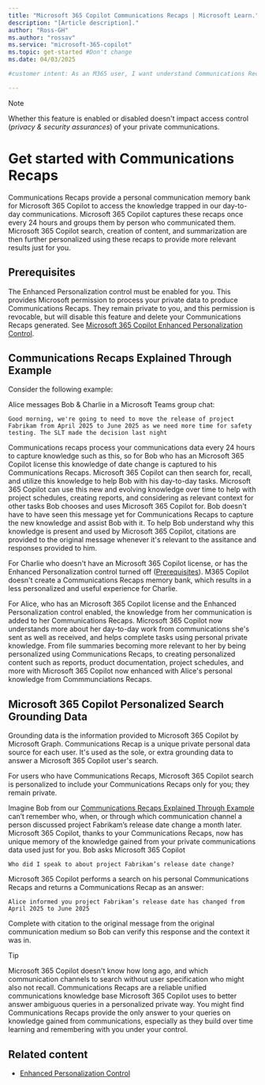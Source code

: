 ```yaml
---
title: "Microsoft 365 Copilot Communications Recaps | Microsoft Learn."
description: "[Article description]."
author: "Ross-GH"
ms.author: "rossav"
ms.service: "microsoft-365-copilot"
ms.topic: get-started #Don't change
ms.date: 04/03/2025

#customer intent: As an M365 user, I want understand Communications Recaps, so that I can understand the value, and effectively manage my information exposure.

---
```

> [!NOTE]
> Whether this feature is enabled or disabled doesn't impact access control (_privacy & security assurances_) of your private communications.

# Get started with Communications Recaps

Communications Recaps provide a personal communication memory bank for Microsoft 365 Copilot to  access the knowledge trapped in our day-to-day communications. Microsoft 365 Copilot captures these recaps once every 24 hours and groups them by person who communicated them. Microsoft 365 Copilot search, creation of content, and summarization are then further personalized using these recaps to provide more relevant results just for you.

## Prerequisites

The Enhanced Personalization control must be enabled for you. This provides Microsoft permission to process your private data to produce Communications Recaps. They remain private to you, and this permission is revocable, but will disable this feature and delete your Communications Recaps generated. See [Microsoft 365 Copilot Enhanced Personalization Control](/concepts/control-enhanced-personalization-privacy.md). 

<!--Optional: Prerequisites - H2

If this section is needed, make Prerequisites your first H2 
in the article. Use clear and unambiguous language and use
an unordered list format. 

-->
## Communications Recaps Explained Through Example

Consider the following example:

Alice messages Bob & Charlie in a Microsoft Teams group chat:

`Good morning, we're going to need to move the release of project Fabrikam from April 2025 to June 2025 as we need more time for safety testing. The SLT made the decision last night`

Communications recaps process your communications data every 24 hours to capture knowledge such as this, so for Bob who has an Microsoft 365 Copilot license this knowledge of date change is captured to his Communications Recaps. Microsoft 365 Copilot can then search for, recall, and utilize this knowledge to help Bob with his day-to-day tasks. Microsoft 365 Copilot can use this new and evolving knowledge over time to help with project schedules, creating reports, and considering as relevant context for other tasks Bob chooses and uses Microsoft 365 Copilot for. Bob doesn't have to have seen this message yet for Communications Recaps to capture the new knowledge and assist Bob with it. To help Bob understand why this knowledge is present and used by Microsoft 365 Copilot, citations are provided to the original message whenever it's relevant to the assitance and responses provided to him.  

For Charlie who doesn't have an Microsoft 365 Copilot license, or has the Enhanced Personalization control turned off ([Prerequisites](#prerequisites)). M365 Copilot doesn't create a Communications Recaps memory bank, which results in a less personalized and useful experience for Charlie.

For Alice, who has an Microsoft 365 Copilot license and the Enhanced Personalization control enabled, the knowledge from her communication is added to her Communications Recaps. Microsoft 365 Copilot now understands more about her day-to-day work from communications she's sent as well as received, and helps complete tasks using personal private knowledge. From file summaries becoming more relevant to her by being personalized using Communications Recaps, to creating personalized content such as reports, product documentation, project schedules, and more with Microsoft 365 Copilot now enhanced with Alice's personal knowledge from Commmunciations Recaps.

## Microsoft 365 Copilot Personalized Search Grounding Data

Grounding data is the information provided to Microsoft 365 Copilot by Microsoft Graph. Communications Recap is a unique private personal data source for each user. It's used as the sole, or extra grounding data to answer a Microsoft 365 Copilot user's search.

For users who have Communications Recaps, Microsoft 365 Copilot search is personalized to include your Communications Recaps only for you; they remain private.

Imagine Bob from our [Communications Recaps Explained Through Example](#communications-recaps-explained-through-example) can’t remember who, when, or through which communication channel a person discussed project Fabrikam’s release date change a month later. Microsoft 365 Copilot, thanks to your Communications Recaps, now has unique memory of the knowledge gained from your private communications data used just for you. Bob asks Microsoft 365 Copilot 

`Who did I speak to about project Fabrikam’s release date change?`

Microsoft 365 Copilot performs a search on his personal Communications Recaps and returns a Communications Recap as an answer:

`Alice informed you project Fabrikam’s release date has changed from April 2025 to June 2025`

Complete with citation to the original message from the original communication medium so Bob can verify this response and the context it was in. 

> [!TIP]
> Microsoft 365 Copilot doesn't know how long ago, and which communication channels to search without user specification who might also not recall. Communications Recaps are a reliable unified communications knowledge base Microsoft 365 Copilot uses to better answer ambiguous queries in a personalized private way. You might find Communications Recaps provide the only answer to your queries on knowledge gained from communications, especially as they build over time learning and remembering with you under your control.

## Related content

* [Enhanced Personalization Control](control-enhanced-personalization-privacy.md)

<!--

Remove all comments except the customer intent
before you sign off or merge to the main branch.

-->
